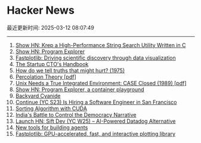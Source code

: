 # Hacker News

最近更新时间: 2025-03-12 08:07:49

--- 
1. [Show HN: Krep a High-Performance String Search Utility Written in C](https://davidesantangelo.github.io/krep/) 
2. [Show HN: Program Explorer](https://programexplorer.org/) 
3. [Fastplotlib: Driving scientific discovery through data visualization](https://medium.com/@caitlin9165/fastplotlib-driving-scientific-discovery-through-data-visualization-418f8bff094c) 
4. [The Startup CTO's Handbook](https://github.com/ZachGoldberg/Startup-CTO-Handbook/blob/main/StartupCTOHandbook.md) 
5. [How do we tell truths that might hurt? (1975)](https://www.cs.virginia.edu/~evans/cs655/readings/ewd498.html) 
6. [Percolation Theory [pdf]](https://web.mit.edu/ceder/publications/Percolation.pdf) 
7. [Unix Needs a True Integrated Environment: CASE Closed (1989) [pdf]](http://www.bitsavers.org/pdf/xerox/parc/techReports/CSL-89-4_UNIX_Needs_A_True_Integrated_Environment.pdf) 
8. [Show HN: Program Explorer, a container playground](https://programexplorer.org/) 
9. [Backyard Cyanide](https://suziepetryk.com/blog/cyanide.html) 
10. [Continue (YC S23) Is Hiring a Software Engineer in San Francisco](https://www.ycombinator.com/companies/continue/jobs/smcxRnM-software-engineer) 
11. [Sorting Algorithm with CUDA](https://ashwanirathee.com/blog/2025/sort2/) 
12. [India's Battle to Control the Democracy Narrative](https://www.theplankmag.com/india-democracy-narrative) 
13. [Launch HN: Sift Dev (YC W25) – AI-Powered Datadog Alternative](https://news.ycombinator.com/item?id=43334589) 
14. [New tools for building agents](https://openai.com/index/new-tools-for-building-agents/) 
15. [Fastplotlib: GPU-accelerated, fast, and interactive plotting library](https://medium.com/@caitlin9165/fastplotlib-driving-scientific-discovery-through-data-visualization-418f8bff094c) 
